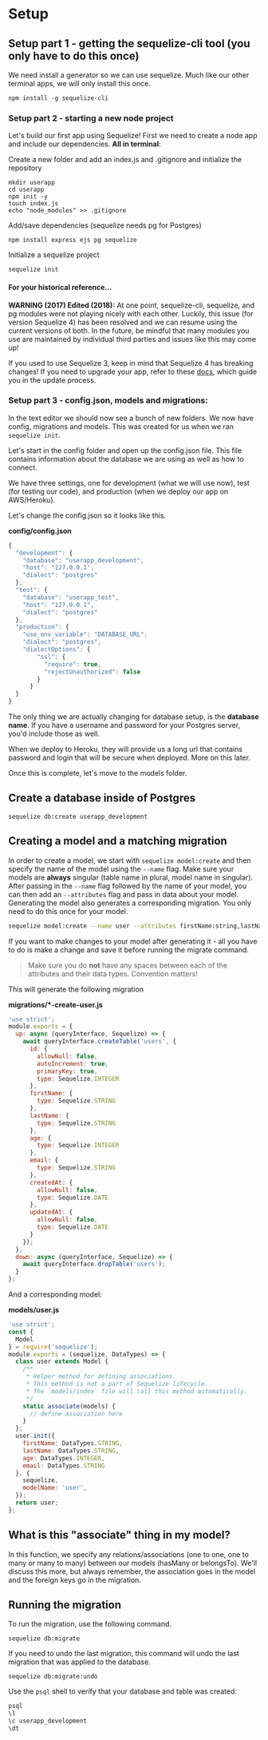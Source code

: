 # Setup

## Setup part 1 - getting the sequelize-cli tool \(you only have to do this once\)

We need install a generator so we can use sequelize. Much like our other terminal apps, we will only install this once.

```text
npm install -g sequelize-cli
```

### Setup part 2 - starting a new node project

Let's build our first app using Sequelize! First we need to create a node app and include our dependencies. **All in terminal**:

Create a new folder and add an index.js and .gitignore and initialize the repository

```text
mkdir userapp
cd userapp
npm init -y
touch index.js
echo "node_modules" >> .gitignore
```

Add/save dependencies \(sequelize needs pg for Postgres\)

```text
npm install express ejs pg sequelize
```

Initialize a sequelize project

```text
sequelize init
```

#### For your historical reference...

**WARNING \(2017\) Edited \(2018\):** At one point, sequelize-cli, sequelize, and pg modules were not playing nicely with each other. Luckily, this issue \(for version Sequelize 4\) has been resolved and we can resume using the current versions of both. In the future, be mindful that many modules you use are maintained by individual third parties and issues like this may come up!

If you used to use Sequelize 3, keep in mind that Sequelize 4 has breaking changes! If you need to upgrade your app, refer to these [docs](http://docs.sequelizejs.com/manual/tutorial/upgrade-to-v4.html#breaking-changes), which guide you in the update process.

### Setup part 3 - config.json, models and migrations:

In the text editor we should now see a bunch of new folders. We now have config, migrations and models. This was created for us when we ran `sequelize init`.

Let's start in the config folder and open up the config.json file. This file contains information about the database we are using as well as how to connect.

We have three settings, one for development \(what we will use now\), test \(for testing our code\), and production \(when we deploy our app on AWS/Heroku\).

Let's change the config.json so it looks like this.

**config/config.json**

```javascript
{
  "development": {
    "database": "userapp_development",
    "host": "127.0.0.1",
    "dialect": "postgres"
  },
  "test": {
    "database": "userapp_test",
    "host": "127.0.0.1",
    "dialect": "postgres"
  },
  "production": {
    "use_env_variable": "DATABASE_URL",
    "dialect": "postgres",
    "dialectOptions": {
        "ssl": {
          "require": true,
          "rejectUnauthorized": false
        }
      }
  }
}
```

The only thing we are actually changing for database setup, is the **database name**. If you have a username and password for your Postgres server, you'd include those as well.

When we deploy to Heroku, they will provide us a long url that contains password and login that will be secure when deployed. More on this later.

Once this is complete, let's move to the models folder.

## Create a database inside of Postgres

```text
sequelize db:create userapp_development
```

## Creating a model and a matching migration

In order to create a model, we start with `sequelize model:create` and then specify the name of the model using the `--name` flag. Make sure your models are **always** singular \(table name in plural, model name in singular\). After passing in the `--name` flag followed by the name of your model, you can then add an `--attributes` flag and pass in data about your model. Generating the model also generates a corresponding migration. You only need to do this once for your model.

```bash
sequelize model:create --name user --attributes firstName:string,lastName:string,age:integer,email:string
```

If you want to make changes to your model after generating it - all you have to do is make a change and save it before running the migrate command.

> Make sure you do **not** have any spaces between each of the attributes and their data types. Convention matters!

This will generate the following migration

**migrations/\*-create-user.js**

```javascript
'use strict';
module.exports = {
  up: async (queryInterface, Sequelize) => {
    await queryInterface.createTable('users', {
      id: {
        allowNull: false,
        autoIncrement: true,
        primaryKey: true,
        type: Sequelize.INTEGER
      },
      firstName: {
        type: Sequelize.STRING
      },
      lastName: {
        type: Sequelize.STRING
      },
      age: {
        type: Sequelize.INTEGER
      },
      email: {
        type: Sequelize.STRING
      },
      createdAt: {
        allowNull: false,
        type: Sequelize.DATE
      },
      updatedAt: {
        allowNull: false,
        type: Sequelize.DATE
      }
    });
  },
  down: async (queryInterface, Sequelize) => {
    await queryInterface.dropTable('users');
  }
};
```

And a corresponding model:

**models/user.js**

```javascript
'use strict';
const {
  Model
} = require('sequelize');
module.exports = (sequelize, DataTypes) => {
  class user extends Model {
    /**
     * Helper method for defining associations.
     * This method is not a part of Sequelize lifecycle.
     * The `models/index` file will call this method automatically.
     */
    static associate(models) {
      // define association here
    }
  };
  user.init({
    firstName: DataTypes.STRING,
    lastName: DataTypes.STRING,
    age: DataTypes.INTEGER,
    email: DataTypes.STRING
  }, {
    sequelize,
    modelName: 'user',
  });
  return user;
};
```

## What is this "associate" thing in my model?

In this function, we specify any relations/associations \(one to one, one to many or many to many\) between our models \(hasMany or belongsTo\). We'll discuss this more, but always remember, the association goes in the model and the foreign keys go in the migration.

## Running the migration

To run the migration, use the following command.

```text
sequelize db:migrate
```

If you need to undo the last migration, this command will undo the last migration that was applied to the database.

```text
sequelize db:migrate:undo
```

Use the `psql` shell to verify that your database and table was created:

```bash
psql
\l
\c userapp_development
\dt
```

